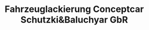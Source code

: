---
title: "Fahrzeuglackierung Conceptcar Schutzki&Baluchyar GbR"
url: /wetzlar/fahrzeuglackierung-conceptcar-schutzkiundbaluchyar-gbr/
shop: Autowerkstatt
---